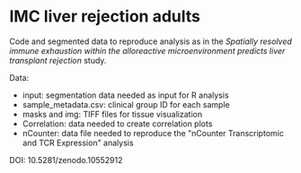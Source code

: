 # IMC liver rejection adults

Code and segmented data to reproduce analysis as in the *Spatially resolved immune exhaustion within the alloreactive microenvironment predicts liver transplant rejection* study.

Data:
- input: segmentation data needed as input for R analysis
- sample_metadata.csv: clinical group ID for each sample
- masks and img: TIFF files for tissue visualization
- Correlation: data needed to create correlation plots
- nCounter: data file needed to reproduce the "nCounter Transcriptomic and TCR Expression" analysis

DOI: 10.5281/zenodo.10552912
